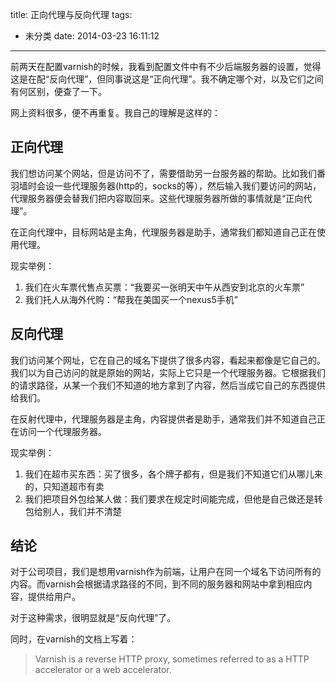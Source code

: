 title: 正向代理与反向代理
tags:
  - 未分类
date: 2014-03-23 16:11:12
---

前两天在配置varnish的时候，我看到配置文件中有不少后端服务器的设置，觉得这是在配“反向代理”，但同事说这是“正向代理”。我不确定哪个对，以及它们之间有何区别，便查了一下。

网上资料很多，便不再重复。我自己的理解是这样的：

## 正向代理

我们想访问某个网站，但是访问不了，需要借助另一台服务器的帮助。比如我们番羽墙时会设一些代理服务器(http的，socks的等），然后输入我们要访问的网站，代理服务器便会替我们把内容取回来。这些代理服务器所做的事情就是“正向代理”。

在正向代理中，目标网站是主角，代理服务器是助手，通常我们都知道自己正在使用代理。

现实举例：

1.  我们在火车票代售点买票：“我要买一张明天中午从西安到北京的火车票”
2.  我们托人从海外代购：“帮我在美国买一个nexus5手机”

## 反向代理

我们访问某个网址，它在自己的域名下提供了很多内容，看起来都像是它自己的。我们以为自己访问的就是原始的网站，实际上它只是一个代理服务器。它根据我们的请求路径，从某一个我们不知道的地方拿到了内容，然后当成它自己的东西提供给我们。

在反射代理中，代理服务器是主角，内容提供者是助手，通常我们并不知道自己正在访问一个代理服务器。

现实举例：

1.  我们在超市买东西：买了很多，各个牌子都有，但是我们不知道它们从哪儿来的，只知道超市有卖
2.  我们把项目外包给某人做：我们要求在规定时间能完成，但他是自己做还是转包给别人，我们并不清楚

## 结论

对于公司项目，我们是想用varnish作为前端，让用户在同一个域名下访问所有的内容。而varnish会根据请求路径的不同，到不同的服务器和网站中拿到相应内容，提供给用户。

对于这种需求，很明显就是“反向代理”了。

同时，在varnish的文档上写着：

> Varnish is a reverse HTTP proxy, sometimes referred to as a HTTP accelerator or a web accelerator.